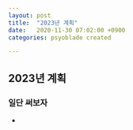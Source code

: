 ```yaml
---
layout: post
title:  "2023년 계획"
date:   2020-11-30 07:02:00 +0900
categories: psyoblade created

---
```


## 2023년 계획

### 일단 써보자

* 